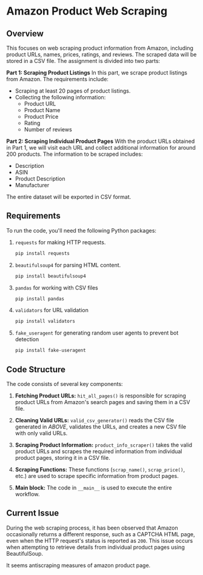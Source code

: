 # Amazon Product Web Scraping

## Overview
This focuses on web scraping product information from Amazon, including product URLs, names, prices, ratings, and reviews. The scraped data will be stored in a CSV file. The assignment is divided into two parts:

**Part 1: Scraping Product Listings**
In this part, we scrape product listings from Amazon. The requirements include:
- Scraping at least 20 pages of product listings.
- Collecting the following information:
  - Product URL
  - Product Name
  - Product Price
  - Rating
  - Number of reviews

**Part 2: Scraping Individual Product Pages**
With the product URLs obtained in Part 1, we will visit each URL and collect additional information for around 200 products. The information to be scraped includes:
- Description
- ASIN
- Product Description
- Manufacturer

The entire dataset will be exported in CSV format.

## Requirements
To run the code, you'll need the following Python packages:
1. `requests` for making HTTP requests.
   ```bash
   pip install requests
    ```
2. `beautifulsoup4` for parsing HTML content.
   ```bash
   pip install beautifulsoup4
    ```
3. `pandas` for working with CSV files
    ```bash
    pip install pandas
    ```
4. `validators` for URL validation
    ```bash
    pip install validators
    ```
5.  `fake_useragent` for generating random user agents to prevent bot detection 
    ```bash
    pip install fake-useragent
    ```


## Code Structure

The code consists of several key components:

1. **Fetching Product URLs:** ```hit_all_pages()``` is responsible for scraping product URLs from Amazon's search pages and saving them in a CSV file.

2. **Cleaning Valid URLs:** ```valid_csv_generator()``` reads the CSV file generated in *ABOVE*, validates the URLs, and creates a new CSV file with only valid URLs.

3. **Scraping Product Information:** ```product_info_scraper()``` takes the valid product URLs and scrapes the required information from individual product pages, storing it in a CSV file.

4. **Scraping Functions:** These functions (```scrap_name()```, ```scrap_price()```, etc.) are used to scrape specific information from product pages.

5. **Main block:** The code in ```__main__``` is used to execute the entire workflow.


## Current Issue

During the web scraping process, it has been observed that Amazon occasionally returns a different response, such as a CAPTCHA HTML page, even when the HTTP request's status is reported as `200`. This issue occurs when attempting to retrieve details from individual product pages using BeautifulSoup.


It seems antiscraping measures of amazon product page.
